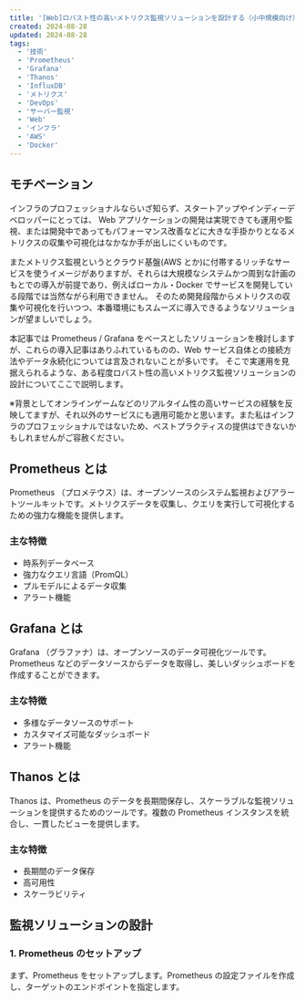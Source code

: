 ```yaml
---
title: '[Web]ロバスト性の高いメトリクス監視ソリューションを設計する（小中規模向け）'
created: 2024-08-28
updated: 2024-08-28
tags:
  - '技術'
  - 'Prometheus'
  - 'Grafana'
  - 'Thanos'
  - 'InfluxDB'
  - 'メトリクス'
  - 'DevOps'
  - 'サーバー監視'
  - 'Web'
  - 'インフラ'
  - 'AWS'
  - 'Docker'
---
```


## モチベーション

インフラのプロフェッショナルならいざ知らず、スタートアップやインディーデベロッパーにとっては、 Web アプリケーションの開発は実現できても運用や監視、または開発中であってもパフォーマンス改善などに大きな手掛かりとなるメトリクスの収集や可視化はなかなか手が出しにくいものです。

またメトリクス監視というとクラウド基盤(AWS とか)に付帯するリッチなサービスを使うイメージがありますが、それらは大規模なシステムかつ周到な計画のもとでの導入が前提であり、例えばローカル・Docker でサービスを開発している段階では当然ながら利用できません。
そのため開発段階からメトリクスの収集や可視化を行いつつ、本番環境にもスムーズに導入できるようなソリューションが望ましいでしょう。

本記事では Prometheus / Grafana をベースとしたソリューションを検討しますが、これらの導入記事はありふれているものの、Web サービス自体との接続方法やデータ永続化については言及されないことが多いです。
そこで実運用を見据えられるような、ある程度ロバスト性の高いメトリクス監視ソリューションの設計についてここで説明します。

※背景としてオンラインゲームなどのリアルタイム性の高いサービスの経験を反映してますが、それ以外のサービスにも適用可能かと思います。また私はインフラのプロフェッショナルではないため、ベストプラクティスの提供はできないかもしれませんがご容赦ください。

## Prometheus とは

Prometheus （プロメテウス）は、オープンソースのシステム監視およびアラートツールキットです。メトリクスデータを収集し、クエリを実行して可視化するための強力な機能を提供します。

### 主な特徴

- 時系列データベース
- 強力なクエリ言語（PromQL）
- プルモデルによるデータ収集
- アラート機能

## Grafana とは

Grafana （グラファナ）は、オープンソースのデータ可視化ツールです。Prometheus などのデータソースからデータを取得し、美しいダッシュボードを作成することができます。

### 主な特徴

- 多様なデータソースのサポート
- カスタマイズ可能なダッシュボード
- アラート機能

## Thanos とは

Thanos は、Prometheus のデータを長期間保存し、スケーラブルな監視ソリューションを提供するためのツールです。複数の Prometheus インスタンスを統合し、一貫したビューを提供します。

### 主な特徴

- 長期間のデータ保存
- 高可用性
- スケーラビリティ

## 監視ソリューションの設計

### 1. Prometheus のセットアップ

まず、Prometheus をセットアップします。Prometheus の設定ファイルを作成し、ターゲットのエンドポイントを指定します。
